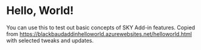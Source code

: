 # Hello, World!
You can use this to test out basic concepts of SKY Add-in features.  Copied from https://blackbaudaddinhelloworld.azurewebsites.net/helloworld.html with selected tweaks and updates. 
